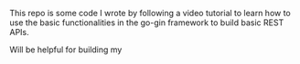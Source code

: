 This repo is some code I wrote by following a video tutorial to learn how to use the basic functionalities in the go-gin framework to build basic REST APIs.

Will be helpful for building my